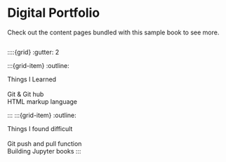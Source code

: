 # Digital Portfolio

Check out the content pages bundled with this sample book to see more.

```{tableofcontents}
```

::::{grid}
:gutter: 2

:::{grid-item}
:outline:
<p>
Things I Learned<br>
    <br>
Git & Git hub<br>
HTML markup language
    </p>
:::
:::{grid-item}
:outline:
<p>
Things I found difficult<br>
    <br>
Git push and pull function <br>
Building Jupyter books
:::